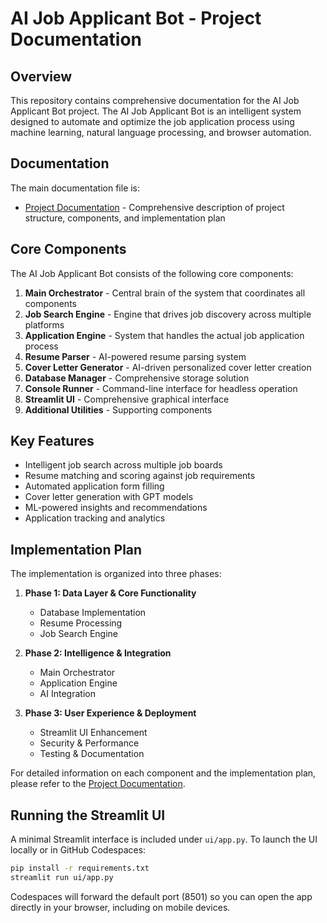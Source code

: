 # AI Job Applicant Bot - Project Documentation

## Overview

This repository contains comprehensive documentation for the AI Job Applicant Bot project. The AI Job Applicant Bot is an intelligent system designed to automate and optimize the job application process using machine learning, natural language processing, and browser automation.

## Documentation

The main documentation file is:

- [Project Documentation](project_documentation.md) - Comprehensive description of project structure, components, and implementation plan

## Core Components

The AI Job Applicant Bot consists of the following core components:

1. **Main Orchestrator** - Central brain of the system that coordinates all components
2. **Job Search Engine** - Engine that drives job discovery across multiple platforms
3. **Application Engine** - System that handles the actual job application process
4. **Resume Parser** - AI-powered resume parsing system
5. **Cover Letter Generator** - AI-driven personalized cover letter creation
6. **Database Manager** - Comprehensive storage solution
7. **Console Runner** - Command-line interface for headless operation
8. **Streamlit UI** - Comprehensive graphical interface
9. **Additional Utilities** - Supporting components

## Key Features

- Intelligent job search across multiple job boards
- Resume matching and scoring against job requirements
- Automated application form filling
- Cover letter generation with GPT models
- ML-powered insights and recommendations
- Application tracking and analytics

## Implementation Plan

The implementation is organized into three phases:

1. **Phase 1: Data Layer & Core Functionality**
   - Database Implementation
   - Resume Processing
   - Job Search Engine

2. **Phase 2: Intelligence & Integration**
   - Main Orchestrator
   - Application Engine
   - AI Integration

3. **Phase 3: User Experience & Deployment**
   - Streamlit UI Enhancement
   - Security & Performance
   - Testing & Documentation

For detailed information on each component and the implementation plan, please refer to the [Project Documentation](project_documentation.md).
## Running the Streamlit UI

A minimal Streamlit interface is included under `ui/app.py`. To launch the UI locally or in GitHub Codespaces:

```bash
pip install -r requirements.txt
streamlit run ui/app.py
```

Codespaces will forward the default port (8501) so you can open the app directly in your browser, including on mobile devices.
